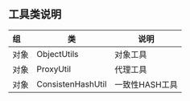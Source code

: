 ## 工具类说明

|组|类|说明|
|:----   |----- |-----   |
|对象 |ObjectUtils | 对象工具|
|对象 |ProxyUtil | 代理工具|
|对象 |ConsistenHashUtil | 一致性HASH工具|